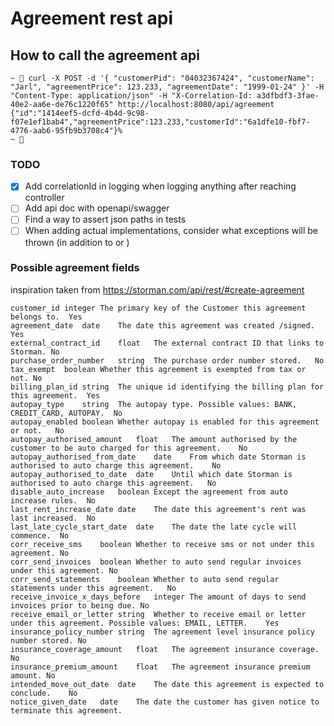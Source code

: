 # Agreement rest api

## How to call the agreement api

```
~  curl -X POST -d '{ "customerPid": "04032367424", "customerName": "Jarl", "agreementPrice": 123.233, "agreementDate": "1999-01-24" }' -H "Content-Type: application/json" -H "X-Correlation-Id: a3dfbdf3-3fae-40e2-aa6e-de76c1220f65" http://localhost:8080/api/agreement
{"id":"1414eef5-dcfd-4b4d-9c98-f07e1ef1bab4","agreementPrice":123.233,"customerId":"6a1dfe10-fbf7-4776-aab6-95fb9b3708c4"}%
~ 
```

### TODO

- [x] Add correlationId in logging when logging anything after reaching controller
- [ ] Add api doc with openapi/swagger
- [ ] Find a way to assert json paths in tests
- [ ] When adding actual implementations, consider what exceptions will be thrown (in addition to or )

### Possible agreement fields

inspiration taken from https://storman.com/api/rest/#create-agreement

```
customer_id	integer	The primary key of the Customer this agreement belongs to.	Yes
agreement_date	date	The date this agreement was created /signed.	Yes
external_contract_id	float	The external contract ID that links to Storman.	No
purchase_order_number	string	The purchase order number stored.	No
tax_exempt	boolean	Whether this agreement is exempted from tax or not.	No
billing_plan_id	string	The unique id identifying the billing plan for this agreement.	Yes
autopay_type	string	The autopay type. Possible values: BANK, CREDIT_CARD, AUTOPAY.	No
autopay_enabled	boolean	Whether autopay is enabled for this agreement or not.	No
autopay_authorised_amount	float	The amount authorised by the customer to be auto charged for this agreement.	No
autopay_authorised_from_date	date	From which date Storman is authorised to auto charge this agreement.	No
autopay_authorised_to_date	date	Until which date Storman is authorised to auto charge this agreement.	No
disable_auto_increase	boolean	Except the agreement from auto increase rules.	No
last_rent_increase_date	date	The date this agreement's rent was last increased.	No
last_late_cycle_start_date	date	The date the late cycle will commence.	No
corr_receive_sms	boolean	Whether to receive sms or not under this agreement.	No
corr_send_invoices	boolean	Whether to auto send regular invoices under this agreement.	No
corr_send_statements	boolean	Whether to auto send regular statements under this agreement.	No
receive_invoice_x_days_before	integer	The amount of days to send invoices prior to being due.	No
receive_email_or_letter	string	Whether to receive email or letter under this agreement. Possible values: EMAIL, LETTER.	Yes
insurance_policy_number	string	The agreement level insurance policy number stored.	No
insurance_coverage_amount	float	The agreement insurance coverage.	No
insurance_premium_amount	float	The agreement insurance premium amount.	No
intended_move_out_date	date	The date this agreement is expected to conclude.	No
notice_given_date	date	The date the customer has given notice to terminate this agreement.
```
